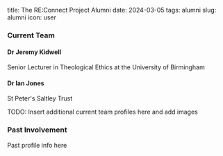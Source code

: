 title: The RE:Connect Project Alumni
date: 2024-03-05
tags: alumni
slug: alumni
icon: user


### Current Team

<a href="#jeremykidwell"></a>
#### Dr Jeremy Kidwell
Senior Lecturer in Theological Ethics at the University of Birmingham

<a href="#ianjones"></a>
#### Dr Ian Jones
St Peter's Saltley Trust

TODO:
Insert additional current team profiles here and add images


### Past Involvement

Past profile info here